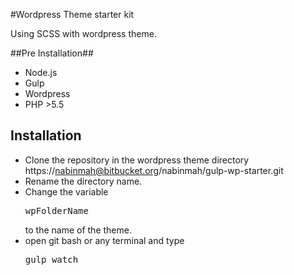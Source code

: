 #Wordpress Theme starter kit

Using SCSS with wordpress theme.

##Pre Installation##
 * Node.js
 * Gulp
 * Wordpress
 * PHP >5.5
 
## Installation
 * Clone the repository in the wordpress theme directory 
https://nabinmah@bitbucket.org/nabinmah/gulp-wp-starter.git
 * Rename the directory name.
 * Change the variable  <pre>wpFolderName</pre> to the name of the theme.
 * open git bash or any terminal  and type <pre>gulp watch</pre>
 

